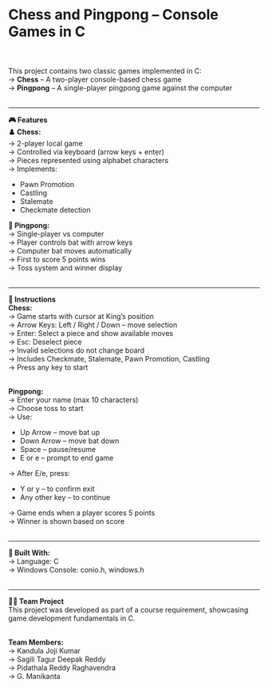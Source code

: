 # Chess and Pingpong – Console Games in C<br/><br/>

This project contains two classic games implemented in C:<br/>
→ <b>Chess</b> – A two-player console-based chess game<br/>
→ <b>Pingpong</b> – A single-player pingpong game against the computer<br/><br/>

<hr/>

<b>🎮 Features</b><br/>
<b>♟️ Chess:</b><br/>
→ 2-player local game<br/>
→ Controlled via keyboard (arrow keys + enter)<br/>
→ Pieces represented using alphabet characters<br/>
→ Implements:
<ul>
  <li>Pawn Promotion</li>
  <li>Castling</li>
  <li>Stalemate</li>
  <li>Checkmate detection</li>
</ul>
<b>🏓 Pingpong:</b><br/>
→ Single-player vs computer<br/>
→ Player controls bat with arrow keys<br/>
→ Computer bat moves automatically<br/>
→ First to score 5 points wins<br/>
→ Toss system and winner display<br/><br/>

<hr/>
<b>📌 Instructions</b><br/>
<b>Chess:</b><br/>
→ Game starts with cursor at King’s position<br/>
→ Arrow Keys: Left / Right / Down – move selection<br/>
→ Enter: Select a piece and show available moves<br/>
→ Esc: Deselect piece<br/>
→ Invalid selections do not change board<br/>
→ Includes Checkmate, Stalemate, Pawn Promotion, Castling<br/>
→ Press any key to start<br/><br/>

<b>Pingpong:</b><br/>
→ Enter your name (max 10 characters)<br/>
→ Choose toss to start<br/>
→ Use:
<ul>
  <li>Up Arrow – move bat up</li>
  <li>Down Arrow – move bat down</li>
  <li>Space – pause/resume</li>
  <li>E or e – prompt to end game</li>
</ul>
→ After E/e, press:
<ul>
  <li>Y or y – to confirm exit</li>
  <li>Any other key – to continue</li>
</ul>
→ Game ends when a player scores 5 points<br/>
→ Winner is shown based on score<br/><br/>

<hr/>

<b>🔧 Built With:</b><br/>
→ Language: C<br/>
→ Windows Console: conio.h, windows.h<br/><br/>

<hr/>
<b>👨‍💻 Team Project</b><br/>
This project was developed as part of a course requirement, showcasing game development fundamentals in C.<br/><br/>

<b>Team Members:</b><br/>
→ Kandula Joji Kumar<br/>
→ Sagili Tagur Deepak Reddy<br/>
→ Pidathala Reddy Raghavendra<br/>
→ G. Manikanta<br/>
